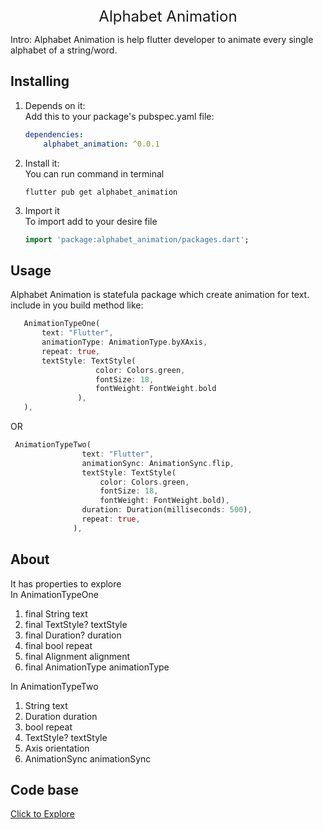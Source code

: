 <!--
This README describes the package. If you publish this package to pub.dev,
this README's contents appear on the landing page for your package.

For information about how to write a good package README, see the guide for
[writing package pages](https://dart.dev/guides/libraries/writing-package-pages).

For general information about developing packages, see the Dart guide for
[creating packages](https://dart.dev/guides/libraries/create-library-packages)
and the Flutter guide for
[developing packages and plugins](https://flutter.dev/developing-packages).
-->
<center>
<font size = 5>Alphabet Animation</font>
</center>

Intro: Alphabet Animation is help flutter developer to animate every single alphabet of a string/word.

## Installing

1. Depends on it:<br>
    Add this to your package's pubspec.yaml file:
    ```yaml
    dependencies:
        alphabet_animation: ^0.0.1
    ```
2. Install it:<br>
    You can run command in terminal
     ```
    flutter pub get alphabet_animation
    ```
3. Import it<br>
    To import add to your desire file
     ```dart
    import 'package:alphabet_animation/packages.dart';
    ```

## Usage

Alphabet Animation is statefula package which create animation for text. include in you build method like:
 ```dart
    AnimationTypeOne(
        text: "Flutter",
        animationType: AnimationType.byXAxis,
        repeat: true,
        textStyle: TextStyle(
                    color: Colors.green,
                    fontSize: 18,
                    fontWeight: FontWeight.bold
                ),
    ),
 ```
 OR
  ```dart
   AnimationTypeTwo(
                  text: "Flutter",
                  animationSync: AnimationSync.flip,
                  textStyle: TextStyle(
                      color: Colors.green,
                      fontSize: 18,
                      fontWeight: FontWeight.bold),
                  duration: Duration(milliseconds: 500),
                  repeat: true,
                ),
```


## About

It has properties to explore<br>
In AnimationTypeOne
<ol>

  <li>final String text</li>
  <li>final TextStyle? textStyle</li>
  <li>final Duration? duration</li>
  <li>final bool repeat</li>
  <li>final Alignment alignment</li>
  <li>final AnimationType animationType</li>

</ol>
In AnimationTypeTwo

<ol>
  <li>String text</li>
  <li>Duration duration</li>
  <li>bool repeat</li>
  <li>TextStyle? textStyle</li>
  <li>Axis orientation</li>
  <li>AnimationSync animationSync</li>
</ol>


## Code base
<a href="https://github.com/Akash-Sharma00/AlphabetAnimation">
Click to Explore
</a>
